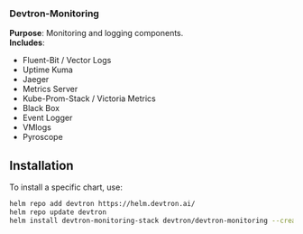 ### Devtron-Monitoring  
**Purpose**: Monitoring and logging components.  
**Includes**:  
- Fluent-Bit / Vector Logs  
- Uptime Kuma  
- Jaeger  
- Metrics Server  
- Kube-Prom-Stack / Victoria Metrics  
- Black Box  
- Event Logger  
- VMlogs
- Pyroscope



## Installation  

To install a specific chart, use:  
```sh
helm repo add devtron https://helm.devtron.ai/
helm repo update devtron
helm install devtron-monitoring-stack devtron/devtron-monitoring --create-namespace -n monitoring
```

